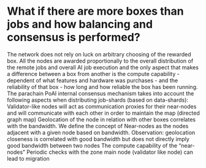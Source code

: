 # What if there are more boxes than jobs and how balancing and consensus is performed?

The network does not rely on luck on arbitrary choosing of the rewarded box. All the nodes are awarded proportionally to the overall distribution of the remote jobs and overall AI job execution and the only aspect that makes a difference between a box from another is the compute capability - dependent of what features and hardware was purchases - and the reliability of that box - how long and how reliable the box has been running. The parachain PoAI internal consensus mechanism takes into account the following aspects when distributing job-shards (based on data-shards): Validator-like nodes will act as communication proxies for their near-nodes and will communicate with each other in order to maintain the map (directed graph map) Geolocation of the node in relation with other boxes correlates with the bandwidth. We define the concept of Near-nodes as the nodes adjacent with a given node based on bandwidth. Observation: geolocation closeness is correlated with good bandwidth but does not directly imply good bandwidth between two nodes The compute capability of the “near-nodes” Periodic checks with the zone main node (validator like node) can lead to migration
